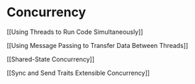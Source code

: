 # Concurrency

[[Using Threads to Run Code Simultaneously]]

[[Using Message Passing to Transfer Data Between Threads]]

[[Shared-State Concurrency]]

[[Sync and Send Traits  Extensible Concurrency]]